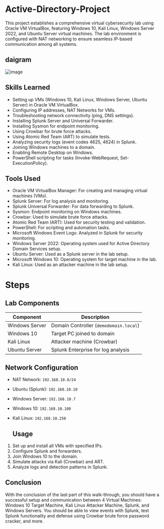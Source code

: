 # Active-Directory-Project

This project establishes a comprehensive virtual cybersecurity lab using Oracle VM VirtualBox, featuring Windows 10, Kali Linux, Windows Server 2022, and Ubuntu Server virtual machines. The lab environment is configured with NAT networking to ensure seamless IP-based communication among all systems.

## daigram
![image](https://github.com/user-attachments/assets/7e2c7421-4a0c-4645-baa3-26782e4427d7)


## Skills Learned
- Setting up VMs (Windows 10, Kali Linux, Windows Server, Ubuntu Server) in Oracle VM VirtualBox.
- Configuring IP addresses, NAT Networks for VMs.
- Troubleshooting network connectivity (ping, DNS settings).
- Installing Splunk Server and Universal Forwarder.
- Installing Sysmon for endpoint monitoring.
- Using Crowbar for brute force attacks.
- Using Atomic Red Team (ART) to simulate tests.
- Analyzing security logs (event codes 4625, 4624) in Splunk.
- Joining Windows machines to a domain.
- Enabling Remote Desktop on Windows.
- PowerShell scripting for tasks (Invoke-WebRequest, Set-ExecutionPolicy).

## Tools Used
- Oracle VM VirtualBox Manager: For creating and managing virtual machines (VMs).
- Splunk Server: For log analysis and monitoring.
- Splunk Universal Forwarder: For data forwarding to Splunk.
- Sysmon: Endpoint monitoring on Windows machines.
- Crowbar: Used to simulate brute force attacks.
- Atomic Red Team (ART): Used for security testing and validation.
- PowerShell: For scripting and automation tasks.
- Microsoft Windows Event Logs: Analyzed in Splunk for security monitoring.
- Windows Server 2022: Operating system used for Active Directory Domain Services setup.
- Ubuntu Server: Used as a Splunk server in the lab setup.
- Microsoft Windows 10: Operating system for target machine in the lab.
- Kali Linux: Used as an attacker machine in the lab setup.

# Steps
## Lab Components

| Component       | Description                              |
|----------------|------------------------------------------|
| Windows Server | Domain Controller (`demodomain.local`)  |
| Windows 10     | Target PC joined to domain               |
| Kali Linux     | Attacker machine (Crowbar)              |
| Ubuntu Server  | Splunk Enterprise for log analysis      |

## Network Configuration

- NAT Network: `192.168.10.0/24`
- Ubuntu (Splunk): `192.168.10.10`
- Windows Server: `192.168.10.7`
- Windows 10: `192.168.10.100`
- Kali Linux: `192.168.10.250`

  ## Usage

1. Set up and install all VMs with specified IPs.
2. Configure Splunk and forwarders.
3. Join Windows 10 to the domain.
4. Simulate attacks via Kali (Crowbar) and ART.
5. Analyze logs and detection patterns in Splunk.

## Conclusion
With the conclusion of the last part of this walk-through, you should have a successful setup and communication between 4 Virtual Machines: Windows 10 Target Machine, Kali Linux Attacker Machine, Splunk, and Windows Servers. You should be able to view events with Splunk, test Splunk functionality and defense using Crowbar brute force password cracker, and more.
  
